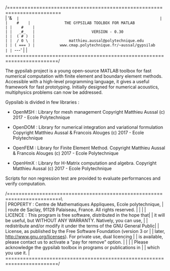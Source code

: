 /========================================================================\
|   '&`   |                                                              |
|    #    |               THE GYPSILAB TOOLBOX FOR MATLAB                |
|    #    |                                                              |
|   _#_   |                         VERSION - 0.30                       |
|  ( # )  |                                                              |
|  / 0 \  |               matthieu.aussal@polytechnique.edu              |
| ( === ) |           www.cmap.polytechnique.fr/~aussal/gypsilab         |
|  `---'  |                                                              | 
\========================================================================/

   The gypsilab project is a young open-source MATLAB toolbox for fast 
numerical computation with finite element and boundary element methods. 
Accessible with a high-level programming language, it gives a useful 
framework for fast prototyping. Initially designed for numerical acoustics, 
multiphysics problems can now be addressed. 

   Gypsilab is divided in few libraries :
 
 - OpenMSH : Library for mesh management
Copyright Matthieu Aussal (c) 2017 - Ecole Polytechnique

 - OpenDOM : Library for numerical integration and variational formulation
Copyright Matthieu Aussal & Francois Alouges (c) 2017 - Ecole Polytechnique

 - OpenFEM : Library for Finite Element Method.
Copyright Matthieu Aussal & Francois Alouges (c) 2017 - Ecole Polytechnique
 
 - OpenHmX : Library for H-Matrix computation and algebra.
Copyright Matthieu Aussal (c) 2017 - Ecole Polytechnique
 
Scripts for non regression test are provided to evaluate performances 
and verify computation.
          
/========================================================================\                                                             
| PROPERTY  : Centre de Mathematiques Appliquees, Ecole polytechnique,   | 
| route de Saclay, 91128 Palaiseau, France. All rights reserved.         |
|                                                                        |
| LICENCE   : This program is free software, distributed in the hope that|
| it will be useful, but WITHOUT ANY WARRANTY. Natively, you can use,    | 
| redistribute and/or modify it under the terms of the GNU General Public|
| License, as published by the Free Software Foundation (version 3 or    |
| later,  http://www.gnu.org/licenses). For private use, dual licencing  |
| is available, please contact us to activate a "pay for remove" option. |
|                                                                        |
| Please acknowledge the gypsilab toolbox in programs or publications in |
| which you use it.                                                      |
\========================================================================/ 

